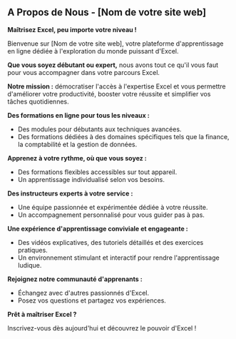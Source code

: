 ## A Propos de Nous - [Nom de votre site web]

**Maîtrisez Excel, peu importe votre niveau !**

Bienvenue sur [Nom de votre site web], votre plateforme d'apprentissage en ligne dédiée à l'exploration du monde puissant d'Excel. 

**Que vous soyez débutant ou expert,** nous avons tout ce qu'il vous faut pour vous accompagner dans votre parcours Excel.

**Notre mission :** démocratiser l'accès à l'expertise Excel et vous permettre d'améliorer votre productivité, booster votre réussite et simplifier vos tâches quotidiennes.

**Des formations en ligne pour tous les niveaux :**

* Des modules pour débutants aux techniques avancées.
* Des formations dédiées à des domaines spécifiques tels que la finance, la comptabilité et la gestion de données.

**Apprenez à votre rythme, où que vous soyez :**

* Des formations flexibles accessibles sur tout appareil.
* Un apprentissage individualisé selon vos besoins.

**Des instructeurs experts à votre service :**

* Une équipe passionnée et expérimentée dédiée à votre réussite.
* Un accompagnement personnalisé pour vous guider pas à pas.

**Une expérience d'apprentissage conviviale et engageante :**

* Des vidéos explicatives, des tutoriels détaillés et des exercices pratiques.
* Un environnement stimulant et interactif pour rendre l'apprentissage ludique.

**Rejoignez notre communauté d'apprenants :**

* Échangez avec d'autres passionnés d'Excel.
* Posez vos questions et partagez vos expériences.

**Prêt à maîtriser Excel ?**

Inscrivez-vous dès aujourd'hui et découvrez le pouvoir d'Excel !
